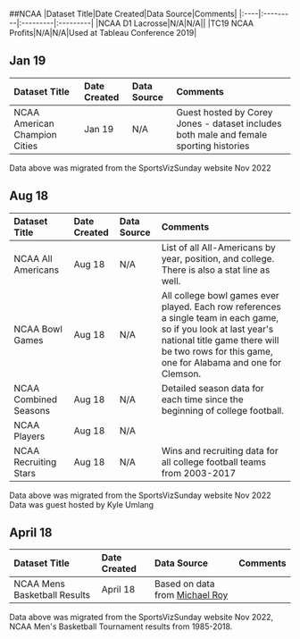##NCAA
|Dataset Title|Date Created|Data Source|Comments|
|:----|:---------|:---------|:---------|
|NCAA D1 Lacrosse|N/A|N/A||
|TC19 NCAA Profits|N/A|N/A|Used at Tableau Conference 2019|

## Jan 19
|Dataset Title|Date Created|Data Source|Comments|
|:----|:---------|:---------|:---------|
|NCAA American Champion Cities|Jan 19|N/A| Guest hosted by Corey Jones - dataset includes both male and female sporting histories|

Data above was migrated from the SportsVizSunday website Nov 2022

## Aug 18
|Dataset Title|Date Created|Data Source|Comments|
|:----|:---------|:---------|:---------|
|NCAA All Americans|Aug 18|N/A|List of all All-Americans by year, position, and college. There is also a stat line as well.
|NCAA Bowl Games|Aug 18|N/A|All college bowl games ever played. Each row references a single team in each game, so if you look at last year's national title game there will be two rows for this game, one for Alabama and one for Clemson.|
|NCAA Combined Seasons|Aug 18|N/A|Detailed season data for each time since the beginning of college football.|
|NCAA Players|Aug 18|N/A||
|NCAA Recruiting Stars|Aug 18|N/A|Wins and recruiting data for all college football teams from 2003-2017|

Data above was migrated from the SportsVizSunday website Nov 2022
<br>
Data was guest hosted by Kyle Umlang

## April 18
|Dataset Title|Date Created|Data Source|Comments|
|:----|:---------|:---------|:---------|
|NCAA Mens Basketball Results|April 18|Based on data from [Michael Roy](https://data.world/michaelaroy/ncaa-tournament-results)||

Data above was migrated from the SportsVizSunday website Nov 2022, 
NCAA Men's Basketball Tournament results from 1985-2018.